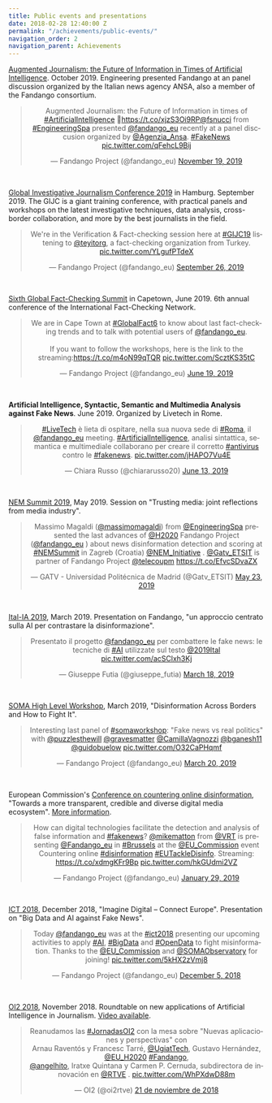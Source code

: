 ```yaml
---
title: Public events and presentations
date: 2018-02-28 12:40:00 Z
permalink: "/achievements/public-events/"
navigation_order: 2
navigation_parent: Achievements
---
```


[Augmented Journalism: the Future of Information in Times of Artificial Intelligence](https://fandango-project.eu/news/2019/11/15/augmented-journalism-the-future-of-information-in-times-of-artificial-intelligence/). October 2019. Engineering presented Fandango at an panel discussion organized by the Italian news agency ANSA, also a member of the Fandango consortium.

<center>
<blockquote class="twitter-tweet"><p lang="en" dir="ltr">Augmented Journalism: the Future of Information in times of <a href="https://twitter.com/hashtag/ArtificialIntelligence?src=hash&amp;ref_src=twsrc%5Etfw">#ArtificialIntelligence</a> 🔽<a href="https://t.co/xjzS3Oi9RP">https://t.co/xjzS3Oi9RP</a><a href="https://twitter.com/fsnucci?ref_src=twsrc%5Etfw">@fsnucci</a> from <a href="https://twitter.com/hashtag/EngineeringSpa?src=hash&amp;ref_src=twsrc%5Etfw">#EngineeringSpa</a> presented <a href="https://twitter.com/fandango_eu?ref_src=twsrc%5Etfw">@fandango_eu</a> recently at a panel disccusion organized by <a href="https://twitter.com/Agenzia_Ansa?ref_src=twsrc%5Etfw">@Agenzia_Ansa</a>. <a href="https://twitter.com/hashtag/FakeNews?src=hash&amp;ref_src=twsrc%5Etfw">#FakeNews</a> <a href="https://t.co/qFehcL9Bij">pic.twitter.com/qFehcL9Bij</a></p>&mdash; Fandango Project (@fandango_eu) <a href="https://twitter.com/fandango_eu/status/1196723252657307648?ref_src=twsrc%5Etfw">November 19, 2019</a></blockquote> <script async src="https://platform.twitter.com/widgets.js" charset="utf-8"></script>
</center>

<p>&nbsp;</p>

[Global Investigative Journalism Conference 2019](https://gijc2019.org) in Hamburg. September 2019. The GIJC is a giant training conference, with practical panels and workshops on the latest investigative techniques, data analysis, cross-border collaboration, and more by the best journalists in the field.

<center>
<blockquote class="twitter-tweet"><p lang="en" dir="ltr">We&#39;re in the Verification &amp; Fact-checking session here at <a href="https://twitter.com/hashtag/GIJC19?src=hash&amp;ref_src=twsrc%5Etfw">#GIJC19</a> listening to <a href="https://twitter.com/teyitorg?ref_src=twsrc%5Etfw">@teyitorg</a>, a fact-checking organization from Turkey. <a href="https://t.co/YLgufPTdeX">pic.twitter.com/YLgufPTdeX</a></p>&mdash; Fandango Project (@fandango_eu) <a href="https://twitter.com/fandango_eu/status/1177153299398746114?ref_src=twsrc%5Etfw">September 26, 2019</a></blockquote> <script async src="https://platform.twitter.com/widgets.js" charset="utf-8"></script>
</center>

<p>&nbsp;</p>

[Sixth Global Fact-Checking Summit](https://www.globalfact6.com/about) in Capetown, June 2019. 6th annual conference of the International Fact-Checking Network.

<center>
<blockquote class="twitter-tweet"><p lang="en" dir="ltr">We are in Cape Town at <a href="https://twitter.com/hashtag/GlobalFact6?src=hash&amp;ref_src=twsrc%5Etfw">#GlobalFact6</a> to know about last fact-checking trends and to talk with potential users of <a href="https://twitter.com/fandango_eu?ref_src=twsrc%5Etfw">@fandango_eu</a>. <br><br>If you want to follow the workshops, here is the link to the streaming:<a href="https://t.co/m4oN99qTQR">https://t.co/m4oN99qTQR</a> <a href="https://t.co/ScztKS35tC">pic.twitter.com/ScztKS35tC</a></p>&mdash; Fandango Project (@fandango_eu) <a href="https://twitter.com/fandango_eu/status/1141340407407792128?ref_src=twsrc%5Etfw">June 19, 2019</a></blockquote> <script async src="https://platform.twitter.com/widgets.js" charset="utf-8"></script>
</center>

<p>&nbsp;</p>

**Artificial Intelligence, Syntactic, Semantic and Multimedia Analysis against Fake News**. June 2019. Organized by Livetech in Rome.

<center>
<blockquote class="twitter-tweet"><p lang="it" dir="ltr"><a href="https://twitter.com/hashtag/LiveTech?src=hash&amp;ref_src=twsrc%5Etfw">#LiveTech</a> è lieta di ospitare, nella sua nuova sede di <a href="https://twitter.com/hashtag/Roma?src=hash&amp;ref_src=twsrc%5Etfw">#Roma</a>, il <a href="https://twitter.com/fandango_eu?ref_src=twsrc%5Etfw">@fandango_eu</a> meeting. <a href="https://twitter.com/hashtag/ArtificialIntelligence?src=hash&amp;ref_src=twsrc%5Etfw">#ArtificialIntelligence</a>, analisi sintattica, semantica e multimediale collaborano per creare il corretto <a href="https://twitter.com/hashtag/antivirus?src=hash&amp;ref_src=twsrc%5Etfw">#antivirus</a> contro le <a href="https://twitter.com/hashtag/fakenews?src=hash&amp;ref_src=twsrc%5Etfw">#fakenews</a>. <a href="https://t.co/jHAPO7Vu4E">pic.twitter.com/jHAPO7Vu4E</a></p>&mdash; Chiara Russo (@chiararusso20) <a href="https://twitter.com/chiararusso20/status/1139189646720733184?ref_src=twsrc%5Etfw">June 13, 2019</a></blockquote> <script async src="https://platform.twitter.com/widgets.js" charset="utf-8"></script>
</center>

<p>&nbsp;</p>

[NEM Summit 2019](https://nem-initiative.org/nem-summit-2019-program/), May 2019. Session on "Trusting media: joint reflections from media industry".

<center>
<blockquote class="twitter-tweet"><p lang="en" dir="ltr">Massimo Magaldi (<a href="https://twitter.com/massimomagaldi?ref_src=twsrc%5Etfw">@massimomagaldi</a>) from <a href="https://twitter.com/EngineeringSpa?ref_src=twsrc%5Etfw">@EngineeringSpa</a> presented the last advances of <a href="https://twitter.com/H2020?ref_src=twsrc%5Etfw">@H2020</a> Fandango Project (<a href="https://twitter.com/fandango_eu?ref_src=twsrc%5Etfw">@fandango_eu</a> ) about news disinformation detection and scoring at <a href="https://twitter.com/hashtag/NEMSummit?src=hash&amp;ref_src=twsrc%5Etfw">#NEMSummit</a> in Zagreb (Croatia) <a href="https://twitter.com/NEM_Initiative?ref_src=twsrc%5Etfw">@NEM_Initiative</a> . <a href="https://twitter.com/Gatv_ETSIT?ref_src=twsrc%5Etfw">@Gatv_ETSIT</a> is partner of Fandango Project <a href="https://twitter.com/telecoupm?ref_src=twsrc%5Etfw">@telecoupm</a> <a href="https://t.co/EfvcSDvaZX">https://t.co/EfvcSDvaZX</a></p>&mdash; GATV - Universidad Politécnica de Madrid (@Gatv_ETSIT) <a href="https://twitter.com/Gatv_ETSIT/status/1131545633914052608?ref_src=twsrc%5Etfw">May 23, 2019</a></blockquote> <script async src="https://platform.twitter.com/widgets.js" charset="utf-8"></script> 
</center>

<p>&nbsp;</p>

[Ital-IA 2019](http://www.ital-ia.it/workshop/ai-for-media-and-entertainment), March 2019. Presentation on Fandango, "un approccio centrato sulla AI per contrastare la disinformazione".

  <center>
  <blockquote class="twitter-tweet" data-lang="en"><p lang="it" dir="ltr">Presentato il progetto <a href="https://twitter.com/fandango_eu?ref_src=twsrc%5Etfw">@fandango_eu</a> per combattere le fake news: le tecniche di <a href="https://twitter.com/hashtag/AI?src=hash&amp;ref_src=twsrc%5Etfw">#AI</a> utilizzate sul testo <a href="https://twitter.com/2019Ital?ref_src=twsrc%5Etfw">@2019Ital</a> <a href="https://t.co/acSClxh3Kj">pic.twitter.com/acSClxh3Kj</a></p>&mdash; Giuseppe Futia (@giuseppe_futia) <a href="https://twitter.com/giuseppe_futia/status/1107693021125099520?ref_src=twsrc%5Etfw">March 18, 2019</a></blockquote> <script async src="https://platform.twitter.com/widgets.js" charset="utf-8"></script> 
  </center>

<p>&nbsp;</p>

[SOMA High Level Workshop](https://www.eventbrite.it/e/disinformation-across-borders-and-how-to-fight-it-1st-soma-high-level-ws-registration-55755723871#), March 2019, "Disinformation Across Borders and How to Fight It".

  <center>
  <blockquote class="twitter-tweet" data-lang="en"><p lang="en" dir="ltr">Interesting last panel of <a href="https://twitter.com/hashtag/somaworkshop?src=hash&amp;ref_src=twsrc%5Etfw">#somaworkshop</a>: &quot;Fake news vs real politics&quot; with <a href="https://twitter.com/puzzlesthewill?ref_src=twsrc%5Etfw">@puzzlesthewill</a> <a href="https://twitter.com/gravesmatter?ref_src=twsrc%5Etfw">@gravesmatter</a> <a href="https://twitter.com/CamillaVagnozzi?ref_src=twsrc%5Etfw">@CamillaVagnozzi</a> <a href="https://twitter.com/bganesh11?ref_src=twsrc%5Etfw">@bganesh11</a> <a href="https://twitter.com/guidobuelow?ref_src=twsrc%5Etfw">@guidobuelow</a> <a href="https://t.co/O32CaPHqmf">pic.twitter.com/O32CaPHqmf</a></p>&mdash; Fandango Project (@fandango_eu) <a href="https://twitter.com/fandango_eu/status/1108387186867621888?ref_src=twsrc%5Etfw">March 20, 2019</a></blockquote> <script async src="https://platform.twitter.com/widgets.js" charset="utf-8"></script> 
  </center>

<p>&nbsp;</p>

European Commission's [Conference on countering online disinformation](http://europa.eu/rapid/press-release_AGENDA-19-41_en.htm), "Towards a more transparent, credible and diverse digital media ecosystem". [More information](https://fandango-project.eu/news/2019/02/22/fandango-presentation-alignment-with-eu-action-plan-for-fighting-disinformation/).

  <center>
  <blockquote class="twitter-tweet" data-lang="en"><p lang="en" dir="ltr">How can digital technologies facilitate the detection and analysis of false information and <a href="https://twitter.com/hashtag/fakenews?src=hash&amp;ref_src=twsrc%5Etfw">#fakenews</a>? <a href="https://twitter.com/mikematton?ref_src=twsrc%5Etfw">@mikematton</a> from <a href="https://twitter.com/VRT?ref_src=twsrc%5Etfw">@VRT</a> is presenting <a href="https://twitter.com/fandango_eu?ref_src=twsrc%5Etfw">@Fandango_eu</a> in <a href="https://twitter.com/hashtag/Brussels?src=hash&amp;ref_src=twsrc%5Etfw">#Brussels</a> at the <a href="https://twitter.com/EU_Commission?ref_src=twsrc%5Etfw">@EU_Commission</a> event Countering online <a href="https://twitter.com/hashtag/disinformation?src=hash&amp;ref_src=twsrc%5Etfw">#disinformation</a> <a href="https://twitter.com/hashtag/EUTackleDisinfo?src=hash&amp;ref_src=twsrc%5Etfw">#EUTackleDisinfo</a>. Streaming: <a href="https://t.co/xdmgKFr9Bp">https://t.co/xdmgKFr9Bp</a> <a href="https://t.co/hkGUdmi2VZ">pic.twitter.com/hkGUdmi2VZ</a></p>&mdash; Fandango Project (@fandango_eu) <a href="https://twitter.com/fandango_eu/status/1090270569876971520?ref_src=twsrc%5Etfw">January 29, 2019</a></blockquote> <script async src="https://platform.twitter.com/widgets.js" charset="utf-8"></script> 
  </center>

<p>&nbsp;</p>

[ICT 2018](https://ec.europa.eu/digital-single-market/en/events/ict-2018-imagine-digital-connect-europe), December 2018, "Imagine Digital – Connect Europe". Presentation on "Big Data and AI against Fake News".

  <center>
  <blockquote class="twitter-tweet" data-lang="en"><p lang="en" dir="ltr">Today <a href="https://twitter.com/fandango_eu?ref_src=twsrc%5Etfw">@fandango_eu</a> was at the <a href="https://twitter.com/hashtag/ict2018?src=hash&amp;ref_src=twsrc%5Etfw">#ict2018</a> presenting our upcoming activities to apply <a href="https://twitter.com/hashtag/AI?src=hash&amp;ref_src=twsrc%5Etfw">#AI</a>, <a href="https://twitter.com/hashtag/BigData?src=hash&amp;ref_src=twsrc%5Etfw">#BigData</a> and <a href="https://twitter.com/hashtag/OpenData?src=hash&amp;ref_src=twsrc%5Etfw">#OpenData</a> to fight misinformation. Thanks to the <a href="https://twitter.com/EU_Commission?ref_src=twsrc%5Etfw">@EU_Commission</a> and <a href="https://twitter.com/SOMAObservatory?ref_src=twsrc%5Etfw">@SOMAObservatory</a> for joining! <a href="https://t.co/5kHX2zVmj8">pic.twitter.com/5kHX2zVmj8</a></p>&mdash; Fandango Project (@fandango_eu) <a href="https://twitter.com/fandango_eu/status/1070319777074331648?ref_src=twsrc%5Etfw">December 5, 2018</a></blockquote> <script async src="https://platform.twitter.com/widgets.js" charset="utf-8"></script> 
  </center>

<p>&nbsp;</p>

[OI2 2018](http://oi2media.es/index.php/jornadas-2018/), November 2018. Roundtable on new applications of Artificial Intelligence in Journalism. [Video available](http://www.rtve.es/alacarta/videos/oi2/oi2-nuevas-aplicaciones-perspectivas/4851457/).

  <center>
  <blockquote class="twitter-tweet" data-lang="es"><p lang="es" dir="ltr">Reanudamos las <a href="https://twitter.com/hashtag/JornadasOI2?src=hash&amp;ref_src=twsrc%5Etfw">#JornadasOI2</a> con la mesa sobre &quot;Nuevas aplicaciones y perspectivas&quot; con<br>Arnau Raventós y Francesc Tarré, <a href="https://twitter.com/UgiatTech?ref_src=twsrc%5Etfw">@UgiatTech</a>, Gustavo Hernández, <a href="https://twitter.com/EU_H2020?ref_src=twsrc%5Etfw">@EU_H2020</a> <a href="https://twitter.com/hashtag/Fandango?src=hash&amp;ref_src=twsrc%5Etfw">#Fandango</a>,<br> <a href="https://twitter.com/angelhito?ref_src=twsrc%5Etfw">@angelhito</a>, Iratxe Quintana y Carmen P. Cernuda, subdirectora de innovación en <a href="https://twitter.com/rtve?ref_src=twsrc%5Etfw">@RTVE</a> . <a href="https://t.co/WhPXdwD88m">pic.twitter.com/WhPXdwD88m</a></p>&mdash; OI2 (@oi2rtve) <a href="https://twitter.com/oi2rtve/status/1065255379947479041?ref_src=twsrc%5Etfw">21 de noviembre de 2018</a></blockquote> <script async src="https://platform.twitter.com/widgets.js" charset="utf-8"></script> 
  </center>